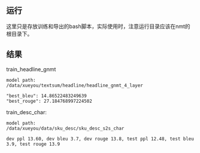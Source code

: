 ## 运行

这里只是存放训练和导出的bash脚本，实际使用时，注意运行目录应该在nmt的根目录下。



## 结果

train\_headline\_gnmt
```
model path:
/data/xueyou/textsum/headline/headline_gnmt_4_layer

"best_bleu": 14.86522483249639
"best_rouge": 27.184768997224502
```


train\_desc\_char:
```
model path:
/data/xueyou/data/sku_desc/sku_desc_s2s_char

dev ppl 13.60, dev bleu 3.7, dev rouge 13.8, test ppl 12.48, test bleu 3.9, test rouge 13.9
```

